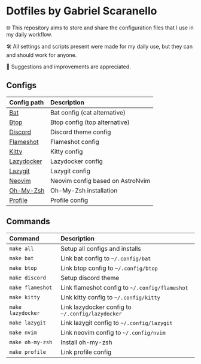 # Dotfiles by Gabriel Scaranello

🌐 This repository aims to store and share the configuration files that I use in my daily workflow.

🛠️ All settings and scripts present were made for my daily use, but they can and should work for anyone.

🚀 Suggestions and improvements are appreciated.

## Configs

| Config path                       | Description                      |
| :-------------------------------- | :------------------------------- |
| [Bat](./config/bat)               | Bat config (cat alternative)     |
| [Btop](./config/btop)             | Btop config (top alternative)    |
| [Discord](./config/discord)       | Discord theme config             |
| [Flameshot](./config/flameshot)   | Flameshot config                 |
| [Kitty](./config/kitty)           | Kitty config                     |
| [Lazydocker](./config/lazydocker) | Lazydocker config                |
| [Lazygit](./config/lazygit)       | Lazygit config                   |
| [Neovim](./config/nvim)           | Neovim config based on AstroNvim |
| [Oh-My-Zsh](./config/oh-my-zsh)   | Oh-My-Zsh installation           |
| [Profile](./config/profile)       | Profile config                   |

## Commands

| Command           | Description                                      |
| :---------------- | :----------------------------------------------- |
| `make all`        | Setup all configs and installs                   |
| `make bat`        | Link bat config to `~/.config/bat`               |
| `make btop`       | Link btop config to `~/.config/btop`             |
| `make discord`    | Setup discord theme                              |
| `make flameshot`  | Link flameshot config to `~/.config/flameshot`   |
| `make kitty`      | Link kitty config to `~/.config/kitty`           |
| `make lazydocker` | Link lazydocker config to `~/.config/lazydocker` |
| `make lazygit`    | Link lazygit config to `~/.config/lazygit`       |
| `make nvim`       | Link neovim config to `~/.config/nvim`           |
| `make oh-my-zsh`  | Install oh-my-zsh                                |
| `make profile`    | Link profile config                              |
